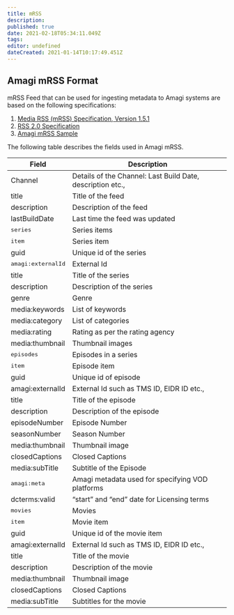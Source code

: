 ```yaml
---
title: mRSS
description: 
published: true
date: 2021-02-18T05:34:11.049Z
tags: 
editor: undefined
dateCreated: 2021-01-14T10:17:49.451Z
---
```


## Amagi mRSS Format

mRSS Feed that can be used for ingesting metadata to Amagi systems are based on the following specifications:

1. [Media RSS (mRSS) Specification, Version 1.5.1](https://www.rssboard.org/media-rss)
2. [RSS 2.0 Specification](https://www.rssboard.org/rss-specification)
3. [Amagi mRSS Sample](../../mrss-samples)

The following table describes the fields used in Amagi mRSS.

|Field|Description|
|---|---|
|Channel|Details of the Channel: Last Build Date, description etc.,
|title|Title of the feed
|description|Description of the feed
|lastBuildDate|Last time the feed was updated
|<kbd>series</kbd>|Series items|
|<kbd>item</kbd>|Series item|
|guid|Unique id of the series|
|<kbd>amagi:externalId</kbd>|External Id|
|title|Title of the series|
|description|Description of the series|
|genre|Genre|
|media:keywords|List of keywords|
|media:category|List of categories|
|media:rating|Rating as per the rating agency|
|media:thumbnail|Thumbnail images|
|<kbd>episodes</kbd>|Episodes in a series|
|<kbd>item</kbd>|Episode item|
guid|Unique id of episode
amagi:externalId|External Id such as TMS ID, EIDR ID etc.,
title|Title of the episode
description|Description of the episode
episodeNumber|Episode Number
seasonNumber|Season Number
media:thumbnail|Thumbnail image
closedCaptions|Closed Captions
media:subTitle|Subtitle of the Episode
<kbd>amagi:meta</kbd>|Amagi metadata used for specifying VOD platforms
dcterms:valid|“start” and “end” date for Licensing terms
<kbd>movies</kbd>|Movies
<kbd>item</kbd>|Movie item
guid|Unique id of the movie item
amagi:externalId|External Id such as TMS ID, EIDR ID etc.,
title|Title of the movie
description|Description of the movie
media:thumbnail|Thumbnail image
closedCaptions|Closed Captions
media:subTitle|Subtitles for the movie
